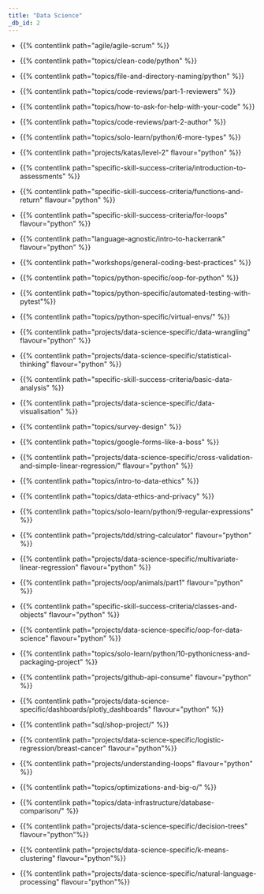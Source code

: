```yaml
---
title: "Data Science"
_db_id: 2
---
```






- {{% contentlink path="agile/agile-scrum" %}}
- {{% contentlink path="topics/clean-code/python" %}}
- {{% contentlink path="topics/file-and-directory-naming/python" %}}
- {{% contentlink path="topics/code-reviews/part-1-reviewers" %}}
- {{% contentlink path="topics/how-to-ask-for-help-with-your-code" %}}
- {{% contentlink path="topics/code-reviews/part-2-author" %}}
- {{% contentlink path="topics/solo-learn/python/6-more-types" %}}
- {{% contentlink path="projects/katas/level-2" flavour="python" %}}
- {{% contentlink path="specific-skill-success-criteria/introduction-to-assessments" %}}
- {{% contentlink path="specific-skill-success-criteria/functions-and-return" flavour="python" %}}
- {{% contentlink path="specific-skill-success-criteria/for-loops" flavour="python" %}}
- {{% contentlink path="language-agnostic/intro-to-hackerrank" flavour="python" %}}
- {{% contentlink path="workshops/general-coding-best-practices" %}}
- {{% contentlink path="topics/python-specific/oop-for-python" %}}
- {{% contentlink path="topics/python-specific/automated-testing-with-pytest"%}}
- {{% contentlink path="topics/python-specific/virtual-envs/" %}}
- {{% contentlink path="projects/data-science-specific/data-wrangling" flavour="python" %}}
- {{% contentlink path="projects/data-science-specific/statistical-thinking" flavour="python" %}}
- {{% contentlink path="specific-skill-success-criteria/basic-data-analysis" %}}

- {{% contentlink path="projects/data-science-specific/data-visualisation" %}}
- {{% contentlink path="topics/survey-design" %}}
- {{% contentlink path="topics/google-forms-like-a-boss" %}}
- {{% contentlink path="projects/data-science-specific/cross-validation-and-simple-linear-regression/" flavour="python" %}}
- {{% contentlink path="topics/intro-to-data-ethics" %}}
- {{% contentlink path="topics/data-ethics-and-privacy" %}}
- {{% contentlink path="topics/solo-learn/python/9-regular-expressions" %}}
- {{% contentlink path="projects/tdd/string-calculator" flavour="python" %}}
- {{% contentlink path="projects/data-science-specific/multivariate-linear-regression" flavour="python" %}}
- {{% contentlink path="projects/oop/animals/part1"  flavour="python" %}}
- {{% contentlink path="specific-skill-success-criteria/classes-and-objects" flavour="python" %}}
- {{% contentlink path="projects/data-science-specific/oop-for-data-science" flavour="python" %}}
- {{% contentlink path="topics/solo-learn/python/10-pythonicness-and-packaging-project" %}}
- {{% contentlink path="projects/github-api-consume" flavour="python" %}}
- {{% contentlink path="projects/data-science-specific/dashboards/plotly_dashboards" flavour="python" %}}
- {{% contentlink path="sql/shop-project/" %}}
- {{% contentlink path="projects/data-science-specific/logistic-regression/breast-cancer"  flavour="python"%}}
- {{% contentlink path="projects/understanding-loops" flavour="python" %}}
- {{% contentlink path="topics/optimizations-and-big-o/" %}}
- {{% contentlink path="topics/data-infrastructure/database-comparison/" %}}
- {{% contentlink path="projects/data-science-specific/decision-trees" flavour="python"%}}
- {{% contentlink path="projects/data-science-specific/k-means-clustering" flavour="python"%}}
- {{% contentlink path="projects/data-science-specific/natural-language-processing" flavour="python"%}}
